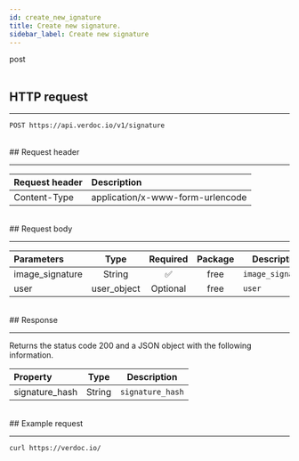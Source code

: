 ```yaml
---
id: create_new_ignature
title: Create new signature.
sidebar_label: Create new signature
---
```


<span class="badges post">post</span>
<br/>
<br/>

## HTTP request

---

```bash
POST https://api.verdoc.io/v1/signature
```

<br/>
## Request header

---

| Request header | Description                      |
| :------------- | :------------------------------- |
| Content-Type   | application/x-www-form-urlencode |

<br/>
## Request body

---

| Parameters      |    Type     | Required | Package | Description       |
| :-------------- | :---------: | :------: | :-----: | ----------------- |
| image_signature |   String    |    ✅     |  free   | `image_signature` |
| user            | user_object | Optional |  free   | `user`            |

<br/>
## Response

---

Returns the status code 200 and a JSON object with the following information.

| Property       |  Type  | Description      |
| :------------- | :----: | ---------------- |
| signature_hash | String | `signature_hash` |

<br/>
## Example request

---

```bash
curl https://verdoc.io/
```
